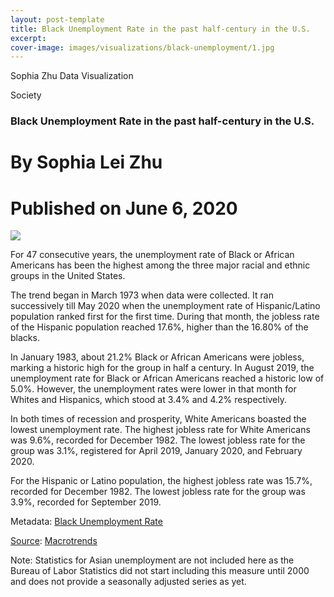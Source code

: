 ```yaml
---
layout: post-template
title: Black Unemployment Rate in the past half-century in the U.S.
excerpt: 
cover-image: images/visualizations/black-unemployment/1.jpg
---
```

Sophia Zhu Data Visualization
  
Society
### Black Unemployment Rate in the past half-century in the U.S.

  
# By Sophia Lei Zhu
# Published on June 6, 2020

<p></p>

<div>
<div class='tableauPlaceholder' id='viz1591497913393' style='position: relative'><noscript><a href='#'><img alt=' ' src='https:&#47;&#47;public.tableau.com&#47;static&#47;images&#47;Bl&#47;BlackUnemploymentRateinU_S_&#47;Dashboard1&#47;1_rss.png' style='border: none' /></a></noscript><object class='tableauViz'  style='display:none;'><param name='host_url' value='https%3A%2F%2Fpublic.tableau.com%2F' /> <param name='embed_code_version' value='3' /> <param name='site_root' value='' /><param name='name' value='BlackUnemploymentRateinU_S_&#47;Dashboard1' /><param name='tabs' value='no' /><param name='toolbar' value='yes' /><param name='static_image' value='https:&#47;&#47;public.tableau.com&#47;static&#47;images&#47;Bl&#47;BlackUnemploymentRateinU_S_&#47;Dashboard1&#47;1.png' /> <param name='animate_transition' value='yes' /><param name='display_static_image' value='yes' /><param name='display_spinner' value='yes' /><param name='display_overlay' value='yes' /><param name='display_count' value='yes' /><param name='filter' value='publish=yes' /></object></div>                <script type='text/javascript'>                    var divElement = document.getElementById('viz1591497913393');                    var vizElement = divElement.getElementsByTagName('object')[0];                    if ( divElement.offsetWidth > 800 ) { vizElement.style.width='800px';vizElement.style.height='827px';} else if ( divElement.offsetWidth > 500 ) { vizElement.style.width='800px';vizElement.style.height='827px';} else { vizElement.style.width='100%';vizElement.style.height='727px';}                     var scriptElement = document.createElement('script');                    scriptElement.src = 'https://public.tableau.com/javascripts/api/viz_v1.js';                    vizElement.parentNode.insertBefore(scriptElement, vizElement);                </script>
<div>

</div>
<p></p>

<p>For 47 consecutive years, the unemployment rate of Black or African Americans has been the highest among the three major racial and ethnic groups in the United States.</p> 
<p>The trend began in March 1973 when data were collected. It ran successively till May 2020 when the unemployment rate of Hispanic/Latino population ranked first for the first time. During that month, the jobless rate of the Hispanic population reached 17.6%, higher than the 16.80% of the blacks.</p>  

<p>In January 1983, about 21.2% Black or African Americans were jobless, marking a historic high for the group in half a century. In August 2019, the unemployment rate for Black or African Americans reached a historic low of 5.0%. However, the unemployment rates were lower in that month for Whites and Hispanics, which stood at 3.4% and 4.2% respectively.</p>

<p>In both times of recession and prosperity, White Americans boasted the lowest unemployment rate. The highest jobless rate for White Americans was 9.6%, recorded for December 1982. The lowest jobless rate for the group was 3.1%, registered for April 2019, January 2020, and February 2020.</p>
  
<p>For the Hispanic or Latino population, the highest jobless rate was 15.7%, recorded for December 1982. The lowest jobless rate for the group was 3.9%, recorded for September 2019.</p>


<p> Metadata:  
<a href='https://www.macrotrends.net/2621/black-unemployment-rate'>Black Unemployment Rate</a> </p>

<a href='https://www.macrotrends.net/2621/black-unemployment-rate'>Source</a>: <a href='https://www.macrotrends.net/2621/black-unemployment-rate'>Macrotrends</a>
<p>Note: Statistics for Asian unemployment are not included here as the Bureau of Labor Statistics did not start including this measure until 2000 and does not provide a seasonally adjusted series as yet.</p>

